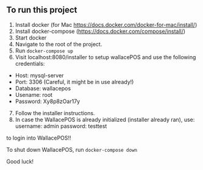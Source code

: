 ## To run this project
1. Install docker (for Mac https://docs.docker.com/docker-for-mac/install/) 
2. Install docker-compose (https://docs.docker.com/compose/install/)
3. Start docker
4. Navigate to the root of the project.
5. Run `docker-compose up`
6. Visit localhost:8080/installer to setup wallacePOS and use the following credentials:
  - Host: mysql-server
  - Port: 3306 (Careful, it might be in use already!)
  - Database: wallacepos
  - Usename: root
  - Password: Xy8p8zOar17y

7. Follow the installer instructions.
8. In case the WallacePOS is already initialized (installer already ran), use:
  username: admin
  password: testtest

  to login into WallacePOS!!

To shut down WallacePOS, run `docker-compose down`


Good luck!